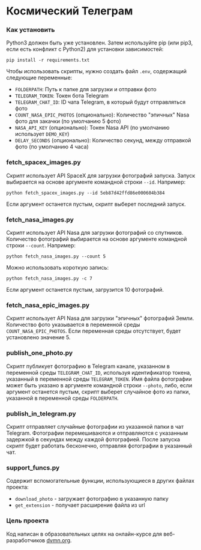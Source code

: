 # Космический Телеграм

### Как установить
Python3 должен быть уже установлен. Затем используйте pip (или pip3, если есть конфликт с Python2) для установки зависимостей:

```
pip install -r requirements.txt
```

Чтобы использовать скрипты, нужно создать файл `.env`, содержащий следующие переменные:
- `FOLDERPATH`: Путь к папке для загрузки и отправки фото
- `TELEGRAM_TOKEN`: Токен бота Telegram
- `TELEGRAM_CHAT_ID`: ID чата Telegram, в который будут отправляться фото
- `COUNT_NASA_EPIC_PHOTOS` (опционально): Количество "эпичных" Nasa фото для закачки (по умолчанию 5 фото)
- `NASA_API_KEY` (опционально): Токен Nasa API (по умолчанию использует `DEMO_KEY`)
- `DELAY_SECONDS` (опционально): Количество секунд, между отправкой фото (по умолчанию 4 часа)

### fetch_spacex_images.py
Скрипт использует API SpaceX для загрузки фотографий запуска. Запуск выбирается на основе аргументе командной строки `--id`.
Например:
```
python fetch_spacex_images.py --id 5eb87d42ffd86e000604b384
```
Если аргумент останется пустым, скрипт выберет последний запуск.

### fetch_nasa_images.py
Скрипт использует API Nasa для загрузки фотографий со спутников. Количество фотографий выбирается на основе аргументе командной строки `--count`.
Например:
```
python fetch_nasa_images.py --count 5
```
Можно использовать короткую запись:
```
python fetch_nasa_images.py -c 7
```

Если аргумент останется пустым, загрузится 10 фотографий.

### fetch_nasa_epic_images.py
Скрипт использует API Nasa для загрузки "эпичных" фотографий Земли. Количество фото указывается в переменной среды `COUNT_NASA_EPIC_PHOTOS`. Если переменная среды отсутствует, будет установлено значение 5.

### publish_one_photo.py
Скрипт публикует фотографию в Telegram канале, указанном в переменной среды `TELEGRAM_CHAT_ID`, используя идентификатор токена, указанный в переменной среды `TELEGRAM_TOKEN`. Имя файла фотографии может быть указано в аргументе командной строки `--photo`, либо, если аргумент останется пустым, скрипт выберет случайное фото из папки, указанной в переменной среды `FOLDERPATH`.

### publish_in_telegram.py
Скрипт отправляет случайные фотографии из указанной папки в чат Telegram. Фотографии перемешиваются и отправляются с указанным задержкой в секундах между каждой фотографией.
После запуска скрипт будет работать бесконечно, отправляя фотографии в указанный чат.

### support_funcs.py
Содержит вспомогательные функции, использующиеся в других файлах проекта:
- `download_photo` - загружает фотографию в указанную папку
- `get_extension` - получает расширение файла из url 

### Цель проекта

Код написан в образовательных целях на онлайн-курсе для веб-разработчиков [dvmn.org](https://dvmn.org/).